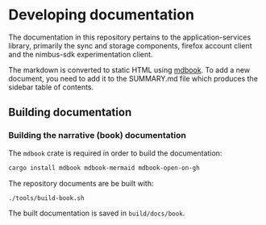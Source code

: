 # Developing documentation

The documentation in this repository pertains to the application-services library, primarily the sync and storage components, firefox account client and the nimbus-sdk experimentation client.

The markdown is converted to static HTML using [mdbook](https://rust-lang.github.io/mdBook/).  To add a new document, you need to add it to the SUMMARY.md file which produces the sidebar table of contents.

## Building documentation

### Building the narrative (book) documentation

The `mdbook` crate is required in order to build the documentation:

```sh
cargo install mdbook mdbook-mermaid mdbook-open-on-gh
```

The repository documents are be built with:

```sh
./tools/build-book.sh
```

The built documentation is saved in `build/docs/book`.

